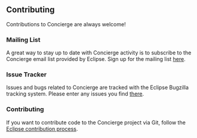 ## Contributing

Contributions to Concierge are always welcome!

### Mailing List

A great way to stay up to date with Concierge activity is to subscribe to the Concierge email list provided by Eclipse. Sign up for the mailing list [here](https://dev.eclipse.org/mailman/listinfo/concierge-dev).

### Issue Tracker

Issues and bugs related to Concierge are tracked with the Eclipse Bugzilla tracking system. Please enter any issues you find [there](https://bugs.eclipse.org/bugs/buglist.cgi?component=core&list_id=9301172&product=Concierge).

### Contributing

If you want to contribute code to the Concierge project via Git, follow the [Eclipse contribution process](https://wiki.eclipse.org/Development_Resources/Contributing_via_Git).  



